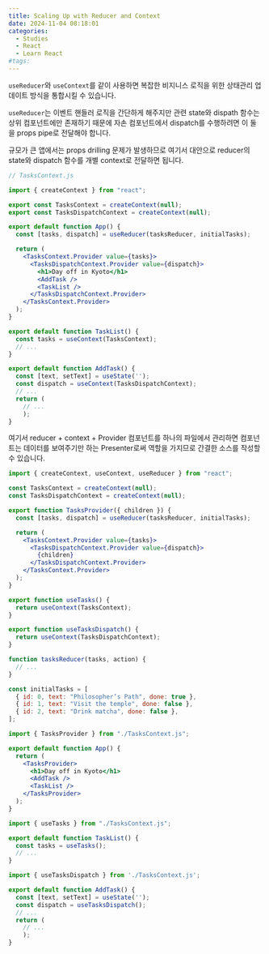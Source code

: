 ```yaml
---
title: Scaling Up with Reducer and Context
date: 2024-11-04 08:18:01
categories:
  - Studies
  - React
  - Learn React
#tags:
---
```

`useReducer`와 `useContext`를 같이 사용하면 복잡한 비지니스 로직을 위한 상태관리 업데이트 방식을 통합시킬 수 있습니다.

`useReducer`는 이벤트 핸들러 로직을 간단하게 해주지만 관련 state와 dispath 함수는 상위 컴포넌트에만 존재하기 때문에 자손 컴포넌트에서 dispatch를 수행하려면 이 둘을 props pipe로 전달해야 합니다.

규모가 큰 앱에서는 props drilling 문제가 발생하므로 여기서 대안으로 reducer의 state와 dispatch 함수를 개별 context로 전달하면 됩니다.

```jsx
// TasksContext.js

import { createContext } from "react";

export const TasksContext = createContext(null);
export const TasksDispatchContext = createContext(null);
```

```jsx
export default function App() {
  const [tasks, dispatch] = useReducer(tasksReducer, initialTasks);

  return (
    <TasksContext.Provider value={tasks}>
      <TasksDispatchContext.Provider value={dispatch}>
        <h1>Day off in Kyoto</h1>
        <AddTask />
        <TaskList />
      </TasksDispatchContext.Provider>
    </TasksContext.Provider>
  );
}
```

```jsx
export default function TaskList() {
  const tasks = useContext(TasksContext);
  // ...
}
```

```jsx
export default function AddTask() {
  const [text, setText] = useState('');
  const dispatch = useContext(TasksDispatchContext);
  // ...
  return (
    // ...
	);
}
```

여기서 reducer + context + Provider 컴포넌트를 하나의 파일에서 관리하면 컴포넌트는 데이터를 보여주기만 하는 Presenter로써 역할을 가지므로 간결한 소스를 작성할 수 있습니다.

```jsx
import { createContext, useContext, useReducer } from "react";

const TasksContext = createContext(null);
const TasksDispatchContext = createContext(null);

export function TasksProvider({ children }) {
  const [tasks, dispatch] = useReducer(tasksReducer, initialTasks);

  return (
    <TasksContext.Provider value={tasks}>
      <TasksDispatchContext.Provider value={dispatch}>
        {children}
      </TasksDispatchContext.Provider>
    </TasksContext.Provider>
  );
}

export function useTasks() {
  return useContext(TasksContext);
}

export function useTasksDispatch() {
  return useContext(TasksDispatchContext);
}

function tasksReducer(tasks, action) {
  // ...
}

const initialTasks = [
  { id: 0, text: "Philosopher’s Path", done: true },
  { id: 1, text: "Visit the temple", done: false },
  { id: 2, text: "Drink matcha", done: false },
];
```

```jsx
import { TasksProvider } from "./TasksContext.js";

export default function App() {
  return (
    <TasksProvider>
      <h1>Day off in Kyoto</h1>
      <AddTask />
      <TaskList />
    </TasksProvider>
  );
}
```

```jsx
import { useTasks } from "./TasksContext.js";

export default function TaskList() {
  const tasks = useTasks();
  // ...
}
```

```jsx
import { useTasksDispatch } from './TasksContext.js';

export default function AddTask() {
  const [text, setText] = useState('');
  const dispatch = useTasksDispatch();
  // ...
  return (
    // ...
	);
}
```
